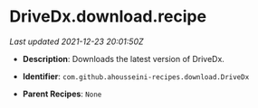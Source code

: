 # DriveDx.download.recipe

_Last updated 2021-12-23 20:01:50Z_

- **Description**: Downloads the latest version of DriveDx.

- **Identifier**: `com.github.ahousseini-recipes.download.DriveDx`

- **Parent Recipes**: `None`
